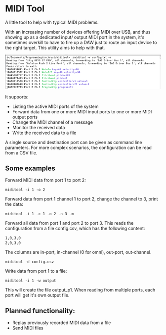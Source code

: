 # MIDI Tool

A little tool to help with typical MIDI problems.

With an increasing number of devices offering MIDI over USB, and thus showing
up as a dedicated input/ output MIDI port in the system, it's sometimes
overkill to have to fire up a DAW just to route an input device to the right
target. This utility aims to help with that.

![miditool-screenshot.png](doc/Miditool.png)

It supports:

- Listing the active MIDI ports of the system
- Forward data from one or more MIDI input ports to one or more MIDI output ports
- Change the MIDI channel of a message
- Monitor the received data
- Write the received data to a file

A single source and destination port can be given as command line parameters.
For more complex scenarios, the configuration can be read from a CSV file.

## Some examples

Forward MIDI data from port 1 to port 2:

    miditool -i 1 -o 2

Forward data from port 1 channel 1 to port 2, change the channel to 3, print the data:

    miditool -i 1 -c 1 -o 2 -n 3 -m

Forward all data from port 1 and port 2 to port 3. This reads the
configuration from a file config.csv, which has the following content:

    1,0,3,0
    2,0,3,0

The columns are in-port, in-channel (0 for omni), out-port, out-channel.

    miditool -d config.csv

Write data from port 1 to a file:

    miditool -i 1 -w output

This will create the file output_p1. When reading from multiple ports, each
port will get it's own output file.

## Planned functionality:

- Replay previously recorded MIDI data from a file
- Send MIDI files
